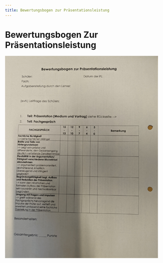 ```yaml
---
title: Bewertungsbogen zur Präsentationsleistung
---
```

# Bewertungsbogen Zur Präsentationsleistung

![nse-7328326303565561303-1212847008.jpg](./Bewertungsbogen_zur_Praesentationsleistung/nse-7328326303565561303-1212847008.jpg)